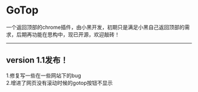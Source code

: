 GoTop
=====  

一个返回顶部的chrome插件，由小黑开发，初期只是满足小黑自己返回顶部的需求，后期再功能在思构中，现已开源，欢迎敲砖！
_ _ _  

version 1.1发布！
-----------------
1.修复写一些在一些网站下的bug  
2.增进了网页没有滚动时候的gotop按钮不显示
